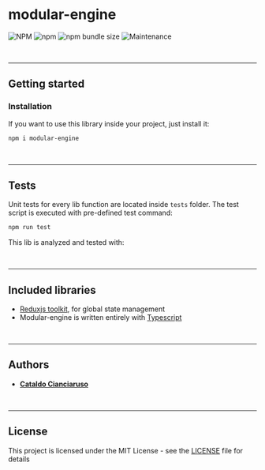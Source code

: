 # modular-engine

![NPM](https://img.shields.io/npm/l/modular-engine?label=License&style=for-the-badge)
![npm](https://img.shields.io/npm/v/modular-engine?color=orange%20&label=Latest%20version&style=for-the-badge&logo=npm)
![npm bundle size](https://img.shields.io/bundlephobia/min/modular-engine?label=Package%20size&style=for-the-badge&logo=npm)
![Maintenance](https://img.shields.io/maintenance/yes/2025?label=Maintained&style=for-the-badge)

<br>

---

## Getting started

### Installation

If you want to use this library inside your project, just install it:

```sh
npm i modular-engine
```

<br>

---

## Tests

Unit tests for every lib function are located inside `tests` folder. The test script is executed with pre-defined test command:

```sh
npm run test
```

This lib is analyzed and tested with:

<br>

---

## Included libraries

- [Reduxjs toolkit](https://redux-toolkit.js.org/), for global state management
- Modular-engine is written entirely with [Typescript](https://www.typescriptlang.org/)

<br>

---

## Authors

- [**Cataldo Cianciaruso**](https://github.com/CianciarusoCataldo)

<br>

---

## License

This project is licensed under the MIT License - see the [LICENSE](LICENSE) file for details
